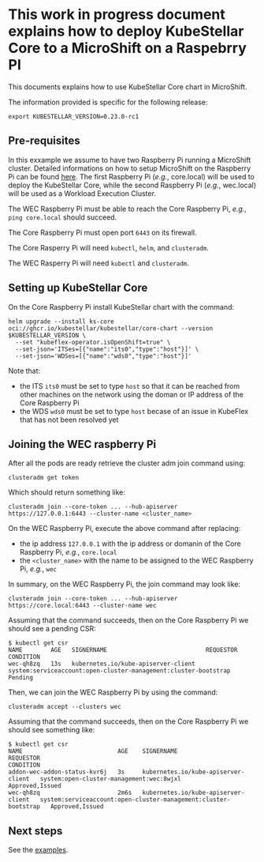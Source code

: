 # This work in progress document explains how to deploy KubeStellar Core to a MicroShift on a Raspebrry PI

This documents explains how to use KubeStellar Core chart in MicroShift.

The information provided is specific for the following release:

```shell
export KUBESTELLAR_VERSION=0.23.0-rc1
```

## Pre-requisites

In this exxample we assume to have two Raspberry Pi running a MicroShift cluster. Detailed informations on how to setup MicroShift on the Raspberry Pi can be found [here](https://community.ibm.com/community/user/cloud/blogs/alexei-karve/2021/11/28/microshift-4). The first Raspberry Pi (_e.g._, core.local) will be used to deploy the KubeStellar Core, while the second Raspberry Pi (_e.g._, wec.local) will be used as a Workload Execution Cluster.

The WEC Raspberry Pi must be able to reach the Core Raspberry Pi, _e.g._, `ping core.local` should succeed.

The Core Raspberry Pi must open port `6443` on its firewall.

The Core Rasperry Pi will need `kubectl`, `helm`, and `clusteradm`.

The WEC Rasperry Pi will need `kubectl` and `clusteradm`.

## Setting up KubeStellar Core

On the Core Raspberry Pi install KubeStellar chart with the command:

```shell
helm upgrade --install ks-core oci://ghcr.io/kubestellar/kubestellar/core-chart --version $KUBESTELLAR_VERSION \
  --set "kubeflex-operator.isOpenShift=true" \
  --set-json='ITSes=[{"name":"its0","type":"host"}]' \
  --set-json='WDSes=[{"name":"wds0","type":"host"}]'
```

Note that:
-  the ITS `its0` must be set to type `host` so that it can be reached from other machines on the network using the doman or IP address of the Core Raspberry Pi
-  the WDS `wds0` must be set to type `host` becase of an issue in KubeFlex that has not been resolved yet

## Joining the WEC raspberry Pi

After all the pods are ready retrieve the cluster adm join command using:

```shell
clusteradm get token
```

Which should return something like:

```shell
clusteradm join --core-token ... --hub-apiserver https://127.0.0.1:6443 --cluster-name <cluster_name>
```

On the WEC Raspberry Pi, execute the above command after replacing:
- the ip address `127.0.0.1` with the ip address or domanin of the Core Raspberry Pi, _e.g._, `core.local`
- the `<cluster_name>` with the name to be assigned to the WEC Raspberry Pi, _e.g._, `wec`

In summary, on the WEC Raspberry Pi, the join command may look like:

```shell
clusteradm join --core-token ... --hub-apiserver https://core.local:6443 --cluster-name wec
```

Assuming that the command succeeds, then on the Core Raspberry Pi we should see a pending CSR:

```shell
$ kubectl get csr
NAME        AGE   SIGNERNAME                            REQUESTOR                                                         CONDITION
wec-qh8zq   13s   kubernetes.io/kube-apiserver-client   system:serviceaccount:open-cluster-management:cluster-bootstrap   Pending
```

Then, we can join the WEC Raspberry Pi by using the command:

```shell
clusteradm accept --clusters wec
```

Assuming that the command succeeds, then on the Core Raspberry Pi we should see something like:

```shell
$ kubectl get csr
NAME                           AGE    SIGNERNAME                            REQUESTOR                                                         CONDITION
addon-wec-addon-status-kvr6j   3s     kubernetes.io/kube-apiserver-client   system:open-cluster-management:wec:8wjxl                          Approved,Issued
wec-qh8zq                      2m6s   kubernetes.io/kube-apiserver-client   system:serviceaccount:open-cluster-management:cluster-bootstrap   Approved,Issued
```

## Next steps

See the [examples](./examples.md).
